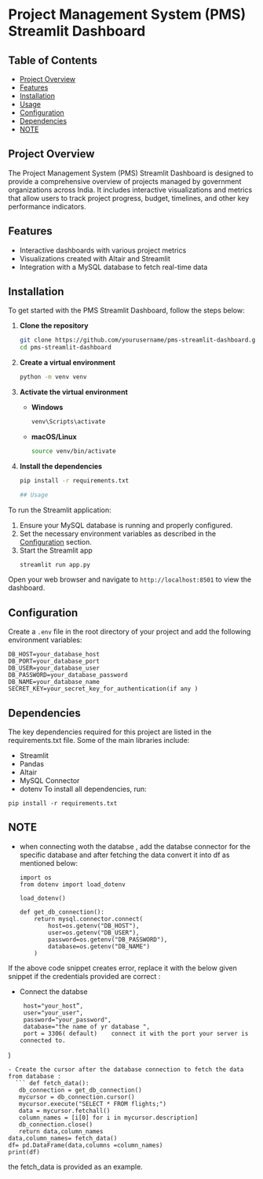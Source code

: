 # Project Management System (PMS) Streamlit Dashboard

## Table of Contents
- [Project Overview](#project-overview)
- [Features](#features)
- [Installation](#installation)
- [Usage](#usage)
- [Configuration](#configuration)
- [Dependencies](#dependencies)
- [NOTE](#note)

## Project Overview
The Project Management System (PMS) Streamlit Dashboard is designed to provide a comprehensive overview of projects managed by government organizations across India. It includes interactive visualizations and metrics that allow users to track project progress, budget, timelines, and other key performance indicators.

## Features   
- Interactive dashboards with various project metrics
- Visualizations created with Altair and Streamlit
- Integration with a MySQL database to fetch real-time data

## Installation
To get started with the PMS Streamlit Dashboard, follow the steps below:

1. **Clone the repository**
    ```sh
    git clone https://github.com/yourusername/pms-streamlit-dashboard.git
    cd pms-streamlit-dashboard
    ```

2. **Create a virtual environment**
    ```sh
    python -m venv venv
    ```

3. **Activate the virtual environment**
    - **Windows**
        ```sh
        venv\Scripts\activate
        ```
    - **macOS/Linux**
        ```sh
        source venv/bin/activate
        ```

4. **Install the dependencies**
    ```sh
    pip install -r requirements.txt

    ## Usage
To run the Streamlit application:

1. Ensure your MySQL database is running and properly configured.
2. Set the necessary environment variables as described in the [Configuration](#configuration) section.
3. Start the Streamlit app
    ```sh
    streamlit run app.py
    ```

Open your web browser and navigate to `http://localhost:8501` to view the dashboard.

## Configuration
Create a `.env` file in the root directory of your project and add the following environment variables:

```plaintext
DB_HOST=your_database_host
DB_PORT=your_database_port
DB_USER=your_database_user
DB_PASSWORD=your_database_password
DB_NAME=your_database_name
SECRET_KEY=your_secret_key_for_authentication(if any )
```
## Dependencies
The key dependencies required for this project are listed in the requirements.txt file. Some of the main libraries include:

- Streamlit
- Pandas
- Altair
- MySQL Connector
- dotenv
To install all dependencies, run:
```
pip install -r requirements.txt
```
## NOTE 
- when connecting woth the databse , add the databse connector for the specific database and after fetching the data convert it into df as mentioned below:
   ```import mysql.connector
   import os
   from dotenv import load_dotenv

   load_dotenv()

   def get_db_connection():
       return mysql.connector.connect(
           host=os.getenv("DB_HOST"),
           user=os.getenv("DB_USER"),
           password=os.getenv("DB_PASSWORD"),
           database=os.getenv("DB_NAME")
       )
   ```

If the above code snippet creates error, replace it with the below given snippet if the credentials provided are correct  :
- Connect the databse
   ```mydb = mysql.connector.connect(
    host="your_host”,
    user="your_user",
    password="your_password",
    database="the name of yr database ",
    port = 3306( default)    connect it with the port your server is connected to.
)
 ```
 - Create the cursor after the database connection to fetch the data from database :
   ``` def fetch_data():
    db_connection = get_db_connection()
    mycursor = db_connection.cursor()
    mycursor.execute("SELECT * FROM flights;")
    data = mycursor.fetchall()
    column_names = [i[0] for i in mycursor.description]
    db_connection.close()
    return data,column_names
data,column_names= fetch_data()
df= pd.DataFrame(data,columns =column_names)
print(df)
 ```
the fetch_data is provided as an example.
